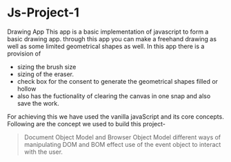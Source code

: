 # Js-Project-1
Drawing App
This app is a basic implementation of javascript to form a basic drawing app.
through this app you can make a freehand drawing as well as some limited geometrical shapes as well.
In this app there is a provision of 
* sizing the brush size
* sizing of the eraser.
* check box for the consent to generate the geometrical shapes filled or hollow
* also has the fuctionality of clearing the canvas in one snap and also save the work.

For achieving this we have used the vanilla javaScript and its core concepts.
Following are the concept we used to build this project-
>Document Object Model and Browser Object Model
>different ways of manipulating DOM and BOM
>effect use of the event object to interact with the user.

